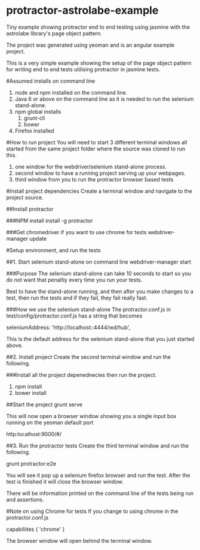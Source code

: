 protractor-astrolabe-example
============================

Tiny example showing protractor end to end testing using jasmine with the astrolabe library's page object pattern.

The project was generated using yeoman and is an angular example project.

This is a very simple example showing the setup of the page object pattern for writing end to end tests utilising protractor in jasmine tests.  


#Assumed installs on command line
1. node and npm installed on the command line.
1. Java 6 or above on the command line as it is needed to run the selenium stand-alone.
1. npm global installs
	1. grunt-cli
	1. bower 
1. Firefox installed

#How to run project
You will need to start 3 different terminal windows all started from the same project folder where the source was cloned to run this.

1. one window for the webdriver/selenium stand-alone process.
1. second window to have a running project serving up your webpages.
1. third window from you to run the protractor browser based tests

#Install project dependencies
Create a terminal window and navigate to the project source.

##Install protractor

###NPM install
install -g protractor

###Get chromedriver if you want to use chrome for tests
webdriver-manager update



#Setup environment, and run the tests

##1. Start selenium stand-alone on command line
webdriver-manager start

###Purpose
The selenium stand-alone can take 10 seconds to start so you do not want that penaltiy every time you run your tests.  

Best to have the stand-alone running, and then after you make changes to a test, then run the tests and if they fail, they fail really fast.

###How we use the selenium stand-alone
The protractor.conf.js in test/config/protractor.conf.js has a string that becomes

seleniumAddress: 'http://localhost::4444/wd/hub',

This is the default address for the selenium stand-alone that you just started above.

 
##2. Install project 
Create the second terminal window and run the following.

###Install all the project depenednecies then run the project.

1. npm install
1. bower install


##Start the project
grunt serve

This will now open a browser window showing you a single input box running on the yeoman default port 

http:localhost:9000/#/


##3. Run the protractor tests
Create the third terminal window and run the following.

grunt protractor:e2e

You will see it pop up a selenium firefox browser and run the test.  After the test is finished it will close the browser window.

There will be information printed on the command line of the tests being run and assertions.


#Note on using Chrome for tests
If you change to using chrome in the protractor.conf.js

capabiliites { 'chrome' }

The browser window will open behind the terminal window.  

